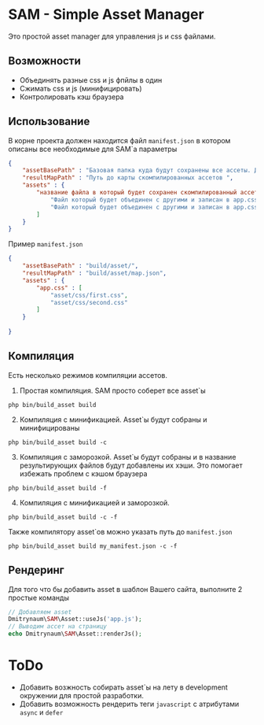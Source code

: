 # SAM - Simple Asset Manager
Это простой asset manager для управления js и css файлами.

## Возможности
- Объединять разные css и js фпйлы в один
- Сжимать css и js (минифицировать)
- Контролировать кэш браузера

## Использование

В корне проекта должен находится файл `manifest.json` в котором описаны все необходимые для SAM`а параметры
```json
{
    "assetBasePath" : "Базовая папка куда будут сохранены все ассеты. Должна быть доступна из web!",
    "resultMapPath" : "Путь до карты скомпилированных ассетов ",
    "assets" : { 
        "название файла в который будет сохранен скомпилированный ассет (build/asset/app.css)" : [
            "Файл который будет объединен с другими и записан в app.css",
            "Файл который будет объединен с другими и записан в app.css"
        ]
    }
}
```

Пример `manifest.json`
```json
{
    "assetBasePath" : "build/asset/",
    "resultMapPath" : "build/asset/map.json",
    "assets" : {
        "app.css" : [
            "asset/css/first.css",
            "asset/css/second.css"
        ]
    }
    
}
```
## Компиляция
Есть несколько режимов компиляции ассетов.
1. Простая компиляция. SAM просто соберет все asset`ы
```shell
php bin/build_asset build
```
2. Компиляция с минификацией. Asset`ы будут собраны и минифицированы
```shell
php bin/build_asset build -c
```
3. Компиляция с заморозкой. Asset`ы будут собраны и в название результирующих файлов будут добавлены их хэши. Это помогает избежать проблем с кэшом браузера
```shell
php bin/build_asset build -f
```
4. Компиляция с минификацией и заморозкой.
 ```shell
php bin/build_asset build -с -f
```
Также компилятору asset\`ов можно указать путь до `manifest.json`
```shell
php bin/build_asset build my_manifest.json -с -f
```

## Рендеринг
Для того что бы добавить asset в шаблон Вашего сайта, выполните 2 простые команды
```php
// Добавляем asset
Dmitrynaum\SAM\Asset::useJs('app.js');
// Выводим ассет на страницу
echo Dmitrynaum\SAM\Asset::renderJs();
```

# ToDo
* Добавить возжность собирать asset`ы на лету в development окружении для простой разработки.
* Добавить возможность рендерить теги `javascript` с атрибутами `async` и `defer`